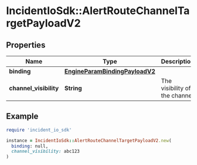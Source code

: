 # IncidentIoSdk::AlertRouteChannelTargetPayloadV2

## Properties

| Name | Type | Description | Notes |
| ---- | ---- | ----------- | ----- |
| **binding** | [**EngineParamBindingPayloadV2**](EngineParamBindingPayloadV2.md) |  |  |
| **channel_visibility** | **String** | The visibility of the channel |  |

## Example

```ruby
require 'incident_io_sdk'

instance = IncidentIoSdk::AlertRouteChannelTargetPayloadV2.new(
  binding: null,
  channel_visibility: abc123
)
```

